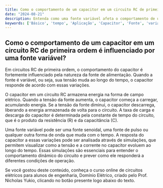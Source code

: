 ```yaml
---
title: Como o comportamento de um capacitor em um circuito RC de primeira ordem é influenciado por uma fonte variável?
date: "2024-08-21"
description: Entenda como uma fonte variável afeta o comportamento de um capacitor em um circuito RC de primeira ordem.
keywords: ['Básico', 'tempo', 'Aplicação', 'Capacitor', 'Fonte', 'variável', 'Simulação']
---
```


## Como o comportamento de um capacitor em um circuito RC de primeira ordem é influenciado por uma fonte variável?

Em circuitos RC de primeira ordem, o comportamento do capacitor é fortemente influenciado pela natureza da fonte de alimentação. Quando a fonte é variável, ou seja, sua tensão muda ao longo do tempo, o capacitor responde de acordo com essas variações. 

O capacitor em um circuito RC armazena energia na forma de campo elétrico. Quando a tensão da fonte aumenta, o capacitor começa a carregar, acumulando energia. Se a tensão da fonte diminui, o capacitor descarrega, liberando a energia armazenada de volta para o circuito. A taxa de carga e descarga do capacitor é determinada pela constante de tempo do circuito, que é o produto da resistência (R) e da capacitância (C).

Uma fonte variável pode ser uma fonte senoidal, uma fonte de pulso ou qualquer outra forma de onda que muda com o tempo. A resposta do capacitor a essas variações pode ser analisada através de simulações, que permitem visualizar como a tensão e a corrente no capacitor evoluem ao longo do tempo. Essas simulações são essenciais para entender o comportamento dinâmico do circuito e prever como ele responderá a diferentes condições de operação.

Se você gostou deste conteúdo, conheça o curso online de circuitos elétricos para alunos de engenharia, Domínio Elétrico, criado pelo Prof. Nicholas Yukio, clicando no botão presente logo abaixo do texto.